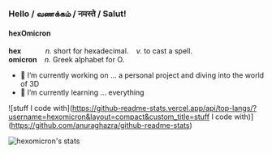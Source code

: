 ### Hello / வணக்கம் / नमस्ते / Salut!

<!-- **hexomicron/hexOmicron** is a ✨ _special_ ✨ repository because its `README.md` (this file) appears on your GitHub profile. -->

#### hexOmicron
 
 **hex** &ensp;  &ensp;  &ensp;  &ensp; _n._ short for hexadecimal. &ensp; _v._ to cast a spell.
<br>
 **omicron**  &ensp; _n._ Greek alphabet for O. 

    
- 🔭 I’m currently working on ... a personal project and diving into the world of 3D
- 🌱 I’m currently learning ... everything


![stuff I code with](https://github-readme-stats.vercel.app/api/top-langs/?username=hexomicron&layout=compact&custom_title=stuff I code with)](https://github.com/anuraghazra/github-readme-stats)



![hexomicron's stats](https://github-readme-stats.vercel.app/api?username=hexomicron&count_private=true&show_icons=true&title_color=#caffed&text_color=#476969&icon_color=#7fffd4&bg_color=#00000)

<!---
<a href="https://github.com/hexomicron/open-cs-course">
  <img align="center" src="https://github-readme-stats.vercel.app/api/pin/?username=hexomicron&repo=open-cs-course" />
</a> --->
